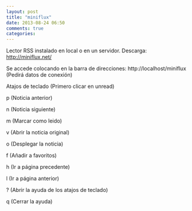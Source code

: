 ```yaml
---
layout: post
title: "miniflux"
date: 2013-08-24 06:50
comments: true
categories: 
---
```

Lector RSS instalado en local o en un servidor. Descarga: http://miniflux.net/

Se accede colocando en la barra de direcciones: http://localhost/miniflux (Pedirá datos de conexión)

Atajos de teclado (Primero clicar en unread)

p (Noticia anterior)

n (Noticia siguiente)

m (Marcar como leido)

v (Abrir la noticia original)

o (Desplegar la noticia)

f (Añadir a favoritos)

h (Ir a página precedente)

l (Ir a página anterior)

? (Abrir la ayuda de los atajos de teclado)

q (Cerrar la ayuda)

